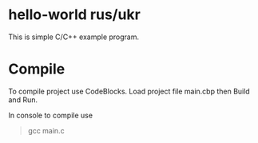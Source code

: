 # hello-world rus/ukr
This is simple С/С++ example program.

# Compile
To compile project use CodeBlocks.
Load project file main.cbp then Build and Run.

In console to compile use
> gcc main.c
